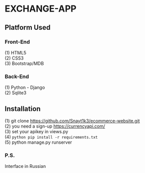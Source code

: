 # EXCHANGE-APP

## Platform Used
### Front-End
  (1) HTML5 <br>
  (2) CSS3 <br>
  (3) Bootstrap/MDB <br>

### Back-End
  (1) Python - Django <br>
  (2) Sqlite3 <br>

## Installation
(1) git clone https://github.com/Snayt1k3/ecommerce-website.git <br>
(2) you need a sign-up <https://currencyapi.com/> <br>
(3) set your apikey in views.py <br>
(4) ```python pip install -r requirements.txt ```<br>
(5) python manage.py runserver <br>


### P.S.
Interface in Russian <br>


